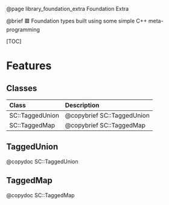 @page library_foundation_extra Foundation Extra

@brief 🟥 Foundation types built using some simple C++ meta-programming

[TOC]

# Features

## Classes
| Class                     | Description
|:--------------------------|:--------------------------------|
| SC::TaggedUnion           | @copybrief SC::TaggedUnion
| SC::TaggedMap             | @copybrief SC::TaggedMap

## TaggedUnion
@copydoc SC::TaggedUnion

## TaggedMap
@copydoc SC::TaggedMap

